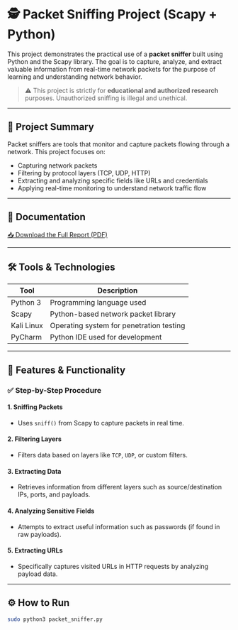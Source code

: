 # 🕵️ Packet Sniffing Project (Scapy + Python)

This project demonstrates the practical use of a **packet sniffer** built using Python and the Scapy library. The goal is to capture, analyze, and extract valuable information from real-time network packets for the purpose of learning and understanding network behavior.

> ⚠️ This project is strictly for **educational and authorized research** purposes. Unauthorized sniffing is illegal and unethical.

---

## 📌 Project Summary

Packet sniffers are tools that monitor and capture packets flowing through a network. This project focuses on:
- Capturing network packets
- Filtering by protocol layers (TCP, UDP, HTTP)
- Extracting and analyzing specific fields like URLs and credentials
- Applying real-time monitoring to understand network traffic flow

---

## 📄 Documentation

[📥 Download the Full Report (PDF)](./Packet_Sniffing_Project.pdf)

---

## 🛠 Tools & Technologies

| Tool         | Description                         |
|--------------|-------------------------------------|
| Python 3     | Programming language used           |
| Scapy        | Python-based network packet library |
| Kali Linux   | Operating system for penetration testing |
| PyCharm      | Python IDE used for development     |

---

## 🔬 Features & Functionality

### ✅ Step-by-Step Procedure

#### 1. Sniffing Packets
- Uses `sniff()` from Scapy to capture packets in real time.

#### 2. Filtering Layers
- Filters data based on layers like `TCP`, `UDP`, or custom filters.

#### 3. Extracting Data
- Retrieves information from different layers such as source/destination IPs, ports, and payloads.

#### 4. Analyzing Sensitive Fields
- Attempts to extract useful information such as passwords (if found in raw payloads).

#### 5. Extracting URLs
- Specifically captures visited URLs in HTTP requests by analyzing payload data.

---

## ⚙️ How to Run

```bash
sudo python3 packet_sniffer.py
